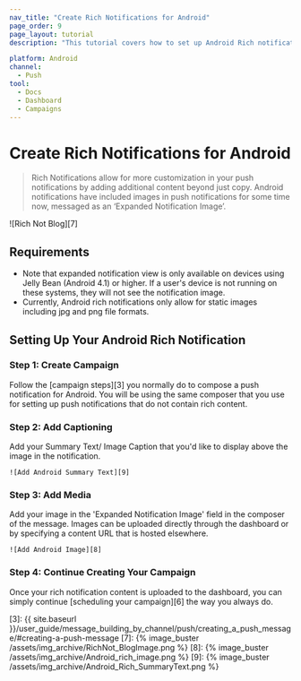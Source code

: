 ```yaml
---
nav_title: "Create Rich Notifications for Android"
page_order: 9
page_layout: tutorial
description: "This tutorial covers how to set up Android Rich notifications for your Braze Campaigns."

platform: Android
channel:
  - Push
tool:
  - Docs
  - Dashboard
  - Campaigns
---
```


# Create Rich Notifications for Android

> Rich Notifications allow for more customization in your push notifications by adding additional content beyond just copy. Android notifications have included images in push notifications for some time now, messaged as an ‘Expanded Notification Image’.

![Rich Not Blog][7]

## Requirements

- Note that expanded notification view is only available on devices using Jelly Bean (Android 4.1) or higher. If a user's device is not running on these systems, they will not see the notification image.
- Currently, Android rich notifications only allow for static images including jpg and png file formats.

## Setting Up Your Android Rich Notification

### Step 1: Create Campaign
Follow the [campaign steps][3] you normally do to compose a push notification for Android. You will be using the same composer that you use for setting up push notifications that do not contain rich content.

### Step 2: Add Captioning
Add your Summary Text/ Image Caption that you'd like to display above the image in the notification.

	![Add Android Summary Text][9]

### Step 3: Add Media
Add your image in the 'Expanded Notification Image' field in the composer of the message. Images can be uploaded directly through the dashboard or by specifying a content URL that is hosted elsewhere.

	![Add Android Image][8]

### Step 4: Continue Creating Your Campaign
Once your rich notification content is uploaded to the dashboard, you can simply continue [scheduling your campaign][6] the way you always do.

[3]: {{ site.baseurl }}/user_guide/message_building_by_channel/push/creating_a_push_message/#creating-a-push-message
[7]: {% image_buster /assets/img_archive/RichNot_BlogImage.png %}
[8]: {% image_buster /assets/img_archive/Android_rich_image.png %}
[9]: {% image_buster /assets/img_archive/Android_Rich_SummaryText.png %}

